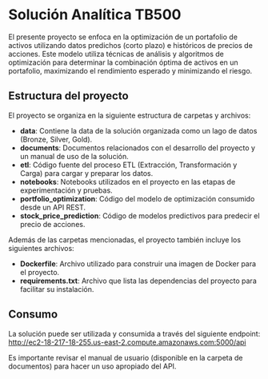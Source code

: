 # Solución Analítica TB500

El presente proyecto se enfoca en la optimización de un portafolio de activos utilizando datos predichos (corto plazo) e históricos de precios de acciones. Este modelo utiliza técnicas de análisis y algoritmos de optimización para determinar la combinación óptima de activos en un portafolio, maximizando el rendimiento esperado y minimizando el riesgo.

## Estructura del proyecto

El proyecto se organiza en la siguiente estructura de carpetas y archivos:

- **data**: Contiene la data de la solución organizada como un lago de datos (Bronze, Silver, Gold).
- **documents**: Documentos relacionados con el desarrollo del proyecto y un manual de uso de la solución.
- **etl**: Código fuente del proceso ETL (Extracción, Transformación y Carga) para cargar y preparar los datos.
- **notebooks**: Notebooks utilizados en el proyecto en las etapas de experimentación y pruebas.
- **portfolio_optimization**: Código del modelo de optimización consumido desde un API REST.
- **stock_price_prediction**: Código de modelos predictivos para predecir el precio de acciones.

Además de las carpetas mencionadas, el proyecto también incluye los siguientes archivos:

- **Dockerfile**: Archivo utilizado para construir una imagen de Docker para el proyecto.
- **requirements.txt**: Archivo que lista las dependencias del proyecto para facilitar su instalación.

## Consumo

La solución puede ser utilizada y consumida a través del siguiente endpoint: http://ec2-18-217-18-255.us-east-2.compute.amazonaws.com:5000/api

Es importante revisar el manual de usuario (disponible en la carpeta de documentos) para hacer un uso apropiado del API.